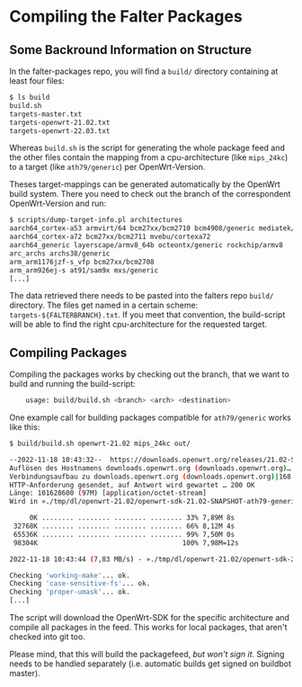 # Compiling the Falter Packages

## Some Backround Information on Structure

In the falter-packages repo, you will find a `build/` directory containing at least four files:

```sh
$ ls build
build.sh
targets-master.txt
targets-openwrt-21.02.txt
targets-openwrt-22.03.txt
```

Whereas `build.sh` is the script for generating the whole package feed and the other files contain the mapping from a cpu-architecture (like `mips_24kc`) to a target (like `ath79/generic`) per OpenWrt-Version.

Theses target-mappings can be generated automatically by the OpenWrt build system. There you need to check out the branch of the correspondent OpenWrt-Version and run:

```sh
$ scripts/dump-target-info.pl architectures
aarch64_cortex-a53 armvirt/64 bcm27xx/bcm2710 bcm4908/generic mediatek/mt7622 mvebu/cortexa53 sunxi/cortexa53
aarch64_cortex-a72 bcm27xx/bcm2711 mvebu/cortexa72
aarch64_generic layerscape/armv8_64b octeontx/generic rockchip/armv8
arc_archs archs38/generic
arm_arm1176jzf-s_vfp bcm27xx/bcm2708
arm_arm926ej-s at91/sam9x mxs/generic
[...]
```

The data retrieved there needs to be pasted into the falters repo `build/` directory. The files get named in a certain scheme: `targets-${FALTERBRANCH}.txt`. If you meet that convention, the build-script will be able to find the right cpu-architecture for the requested target.

## Compiling Packages

Compiling the packages works by checking out the branch, that we want to build and running the build-script:

```sh
    usage: build/build.sh <branch> <arch> <destination>
```

One example call for building packages compatible for `ath79/generic` works like this:

```sh
$ build/build.sh openwrt-21.02 mips_24kc out/

--2022-11-18 10:43:32--  https://downloads.openwrt.org/releases/21.02-SNAPSHOT/targets/ath79/generic/openwrt-sdk-21.02-SNAPSHOT-ath79-generic_gcc-8.4.0_musl.Linux-x86_64.tar.xz
Auflösen des Hostnamens downloads.openwrt.org (downloads.openwrt.org)… 168.119.138.211, 2a01:4f8:251:321::2
Verbindungsaufbau zu downloads.openwrt.org (downloads.openwrt.org)|168.119.138.211|:443 … verbunden.
HTTP-Anforderung gesendet, auf Antwort wird gewartet … 200 OK
Länge: 101628600 (97M) [application/octet-stream]
Wird in »./tmp/dl/openwrt-21.02/openwrt-sdk-21.02-SNAPSHOT-ath79-generic_gcc-8.4.0_musl.Linux-x86_64.tar.xz« gespeichert.

     0K ........ ........ ........ ........ 33% 7,89M 8s
 32768K ........ ........ ........ ........ 66% 8,12M 4s
 65536K ........ ........ ........ ........ 99% 7,50M 0s
 98304K                                    100% 7,98M=12s

2022-11-18 10:43:44 (7,83 MB/s) - »./tmp/dl/openwrt-21.02/openwrt-sdk-21.02-SNAPSHOT-ath79-generic_gcc-8.4.0_musl.Linux-x86_64.tar.xz« gespeichert [101628600/101628600]

Checking 'working-make'... ok.
Checking 'case-sensitive-fs'... ok.
Checking 'proper-umask'... ok.
[...]
```

The script will download the OpenWrt-SDK for the specific architecture and compile all packages in the feed. This works for local packages, that aren't checked into git too.

Please mind, that this will build the packagefeed, _but won't sign it_. Signing needs to be handled separately (i.e. automatic builds get signed on buildbot master).
